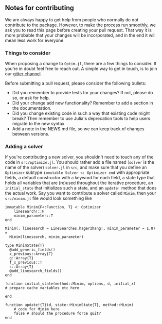 ## Notes for contributing
We are always happy to get help from people who normally do not contribute to the package. However, to make the process run smoothly, we ask you to read this page before creating your pull request. That way it is more probable that your changes will be incorporated, and in the end it will mean less work for everyone.

### Things to consider
When proposing a change to `Optim.jl`, there are a few things to consider. If you're in doubt feel free to reach out. A simple way to get in touch, is to join our [gitter channel](https://gitter.im/JuliaOpt/Optim.jl).

Before submitting a pull request, please consider the following bullets:
* Did you remember to provide tests for your changes? If not, please do so, or ask for help.
* Did your change add new functionality? Remember to add a section in the documentation.
* Did you change existing code in such a way that existing code might break? Then remember to use Julia's deprecation tools to help users migrate to the new syntax.
* Add a note in the NEWS.md file, so we can keep track of changes between versions.

### Adding a solver
If you're contributing a new solver, you shouldn't need to touch any of the code in
`src/optimize.jl`. You should rather add a file named (`solver` is the name of the solver)
`solver.jl` in `src`, and make sure that you define an `Optimizer` subtype
`immutable Solver <: Optimizer end` with appropriate fields, a default constructor with a keyword
for each field, a state type that holds all variables that are (re)used throughout
the iterative procedure, an `initial_state` that initializes such a state, and  an `update!` method
that does the actual work. Say you want to contribute a solver called
`Minim`, then your `src/minim.jl` file would look something like

```
immutable Minim{F<:Function, T} <: Optimizer
    linesearch!::F
    minim_parameter::T
end

Minim(; linesearch = LineSearches.hagerzhang!, minim_parameter = 1.0) =
  Minim(linesearch, minim_parameter)

type MinimState{T}
  @add_generic_fields()
  x_previous::Array{T}
  g::Array{T}
  f_x_previous::T
  s::Array{T}
  @add_linesearch_fields()
end

function initial_state(method::Minim, options, d, initial_x)
# prepare cache variables etc here

end

function update!{T}(d, state::MinimState{T}, method::Minim)
    # code for Minim here
    false # should the procedure force quit?
end
```
